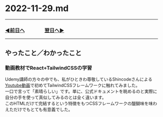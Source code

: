 # 2022-11-29.md

---
### [◀️前日へ](https://github.com/yuasys/chatty-journal/blob/main/2022/11/2022-11-28.md)&emsp;&emsp;&emsp;&emsp;[翌日へ▶️](https://github.com/yuasys/chatty-journal/blob/main/2022/11/2022-11-30.md)
---

## やったこと／わかったこと

### 動画教材でReact+TailwindCSSの学習

Udemy講師の方々の中でも、私がひときわ尊敬しているShincodeさんによる[Youtube動画](https://youtu.be/82cN8zwDhbY)で初めてTailwindCSSフレームワークに触れてみました。  
一口で言って「素晴らしい」です。単に、公式ドキュメントを眺めるのと実際に自分の手を使って真似してみるのとは全く違います。  
このHTMLだけて完結するという特徴をもつCSSフレームワークの醍醐味を味わえただけでもとても有意義でした。
